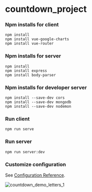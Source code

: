 # countdown_project
### Npm installs for client
```
npm install
npm install vue-google-charts
npm install vue-router
```
### Npm installs for server
```
npm install
npm install express
npm install body-parser
```
### Npm installs for developer server
```
npm install --save-dev cors
npm install --save-dev mongodb
npm install --save-dev nodemon
```
### Run client
```
npm run serve
```
### Run server
```
npm run server:dev
```
### Customize configuration
See [Configuration Reference](https://cli.vuejs.org/config/).

![countdown_demo_letters_1](https://user-images.githubusercontent.com/74567808/113993588-861e4800-984c-11eb-8750-fac3491a20d8.png)
